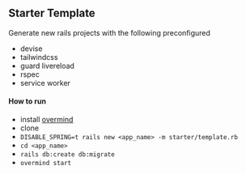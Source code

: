 ## Starter Template

Generate new rails projects with the following preconfigured

- devise
- tailwindcss
- guard livereload
- rspec
- service worker

#### How to run

- install [overmind](https://github.com/DarthSim/overmind)
- clone
- `DISABLE_SPRING=t rails new <app_name> -m starter/template.rb`
- `cd <app_name>`
- `rails db:create db:migrate`
- `overmind start`
